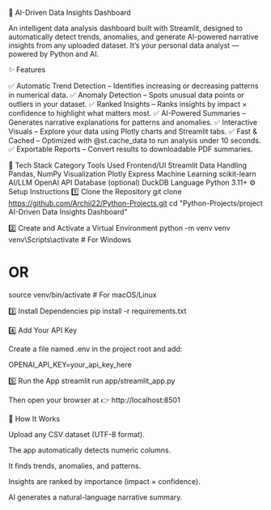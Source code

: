 🧠 AI-Driven Data Insights Dashboard

An intelligent data analysis dashboard built with Streamlit, designed to automatically detect trends, anomalies, and generate AI-powered narrative insights from any uploaded dataset.
It’s your personal data analyst — powered by Python and AI.

✨ Features

✅ Automatic Trend Detection – Identifies increasing or decreasing patterns in numerical data.
✅ Anomaly Detection – Spots unusual data points or outliers in your dataset.
✅ Ranked Insights – Ranks insights by impact × confidence to highlight what matters most.
✅ AI-Powered Summaries – Generates narrative explanations for patterns and anomalies.
✅ Interactive Visuals – Explore your data using Plotly charts and Streamlit tabs.
✅ Fast & Cached – Optimized with @st.cache_data to run analysis under 10 seconds.
✅ Exportable Reports – Convert results to downloadable PDF summaries.

🧰 Tech Stack
Category	Tools Used
Frontend/UI	Streamlit
Data Handling	Pandas, NumPy
Visualization	Plotly Express
Machine Learning	scikit-learn
AI/LLM	OpenAI API
Database (optional)	DuckDB
Language	Python 3.11+
⚙️ Setup Instructions
1️⃣ Clone the Repository
git clone https://github.com/Archii22/Python-Projects.git
cd "Python-Projects/project AI-Driven Data Insights Dashboard"

2️⃣ Create and Activate a Virtual Environment
python -m venv venv
venv\Scripts\activate     # For Windows
# OR
source venv/bin/activate  # For macOS/Linux

3️⃣ Install Dependencies
pip install -r requirements.txt

4️⃣ Add Your API Key

Create a file named .env in the project root and add:

OPENAI_API_KEY=your_api_key_here

5️⃣ Run the App
streamlit run app/streamlit_app.py


Then open your browser at 👉 http://localhost:8501

🧪 How It Works

Upload any CSV dataset (UTF-8 format).

The app automatically detects numeric columns.

It finds trends, anomalies, and patterns.

Insights are ranked by importance (impact × confidence).

AI generates a natural-language narrative summary.
